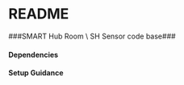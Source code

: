 # README #

###SMART Hub Room \ SH Sensor code base###

#### Dependencies ####

#### Setup Guidance ####